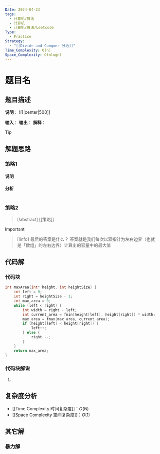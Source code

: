```yaml
---
Date: 2024-04-23
tags:
  - 计算机/算法
  - 计算机
  - 计算机/算法/Leetcode
Type:
  - Practice
Strategy:
  - "[[Divide and Conquer 分治]]"
Time_Complexity: O(n)
Space_Complexity: O(nlogn)
---
```

# 题目名

## 题目描述



**说明**：
![[|center|500]]

**输入**：
**输出**：
**解释**：

> [!tip] 
> 

## 解题思路

### 策略1
#### 说明



#### 分析

```c

```

### 策略2

> [!abstract] [[策略]]
> 


> [!important]
> 

> [!info] 最后的答案是什么？
> 答案就是我们每次以双指针为左右边界（也就是「数组」的左右边界）计算出的容量中的最大值

## 代码解

### 代码块

```c
int maxArea(int* height, int heightSize) {
    int left = 0;
    int right = heightSize - 1;
    int max_area = 0;
    while (left < right) {
        int width = right - left;
        int current_area = fmin(height[left], height[right]) * width;
        max_area = fmax(max_area, current_area);
        if (height[left] < height[right]) {
            left++;
        } else {
            right --;
        }
    }
    return max_area;
}
```

### 代码块解说

1. 

## 复杂度分析

- [[Time Complexity 时间复杂度]]：$O(N)$
- [[Space Complexity 空间复杂度]]：$O(1)$

## 其它解

### 暴力解